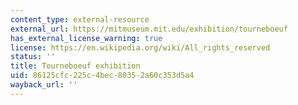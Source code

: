 ```yaml
---
content_type: external-resource
external_url: https://mitmuseum.mit.edu/exhibition/tourneboeuf
has_external_license_warning: true
license: https://en.wikipedia.org/wiki/All_rights_reserved
status: ''
title: Tourneboeuf exhibition
uid: 86125cfc-225c-4bec-8035-2a60c353d5a4
wayback_url: ''
---
```

